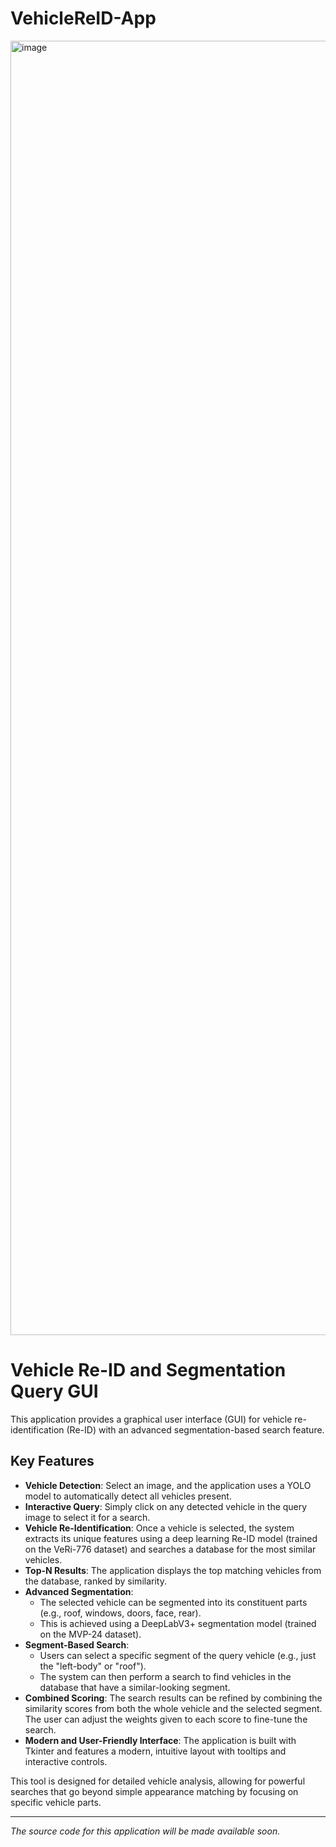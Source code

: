 # VehicleReID-App

<img width="3828" height="2071" alt="image" src="https://github.com/user-attachments/assets/f78e3545-6774-4c39-a0ed-295a64f841aa" />

# Vehicle Re-ID and Segmentation Query GUI

This application provides a graphical user interface (GUI) for vehicle re-identification (Re-ID) with an advanced segmentation-based search feature.

## Key Features

*   **Vehicle Detection**: Select an image, and the application uses a YOLO model to automatically detect all vehicles present.
*   **Interactive Query**: Simply click on any detected vehicle in the query image to select it for a search.
*   **Vehicle Re-Identification**: Once a vehicle is selected, the system extracts its unique features using a deep learning Re-ID model (trained on the VeRi-776 dataset) and searches a database for the most similar vehicles.
*   **Top-N Results**: The application displays the top matching vehicles from the database, ranked by similarity.
*   **Advanced Segmentation**:
    *   The selected vehicle can be segmented into its constituent parts (e.g., roof, windows, doors, face, rear).
    *   This is achieved using a DeepLabV3+ segmentation model (trained on the MVP-24 dataset).
*   **Segment-Based Search**:
    *   Users can select a specific segment of the query vehicle (e.g., just the "left-body" or "roof").
    *   The system can then perform a search to find vehicles in the database that have a similar-looking segment.
*   **Combined Scoring**: The search results can be refined by combining the similarity scores from both the whole vehicle and the selected segment. The user can adjust the weights given to each score to fine-tune the search.
*   **Modern and User-Friendly Interface**: The application is built with Tkinter and features a modern, intuitive layout with tooltips and interactive controls.

This tool is designed for detailed vehicle analysis, allowing for powerful searches that go beyond simple appearance matching by focusing on specific vehicle parts.

---

*The source code for this application will be made available soon.*
